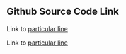 ## Github Source Code Link

Link to [particular line](./examples/test.py#L11)

Link to [particular line](./examples/non_existing.py#L11)
